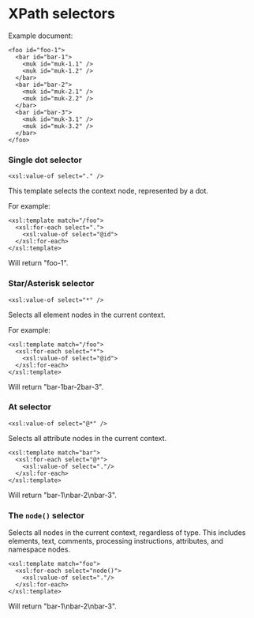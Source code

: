 # XPath selectors

Example document:

    <foo id="foo-1">
      <bar id="bar-1">
        <muk id="muk-1.1" />
        <muk id="muk-1.2" />
      </bar>
      <bar id="bar-2">
        <muk id="muk-2.1" />
        <muk id="muk-2.2" />
      </bar>
      <bar id="bar-3">
        <muk id="muk-3.1" />
        <muk id="muk-3.2" />
      </bar>
    </foo>

### Single dot selector

    <xsl:value-of select="." />

This template selects the context node, represented by a dot.

For example:

    <xsl:template match="/foo">
      <xsl:for-each select=".">
        <xsl:value-of select="@id">
      </xsl:for-each>
    </xsl:template>

Will return "foo-1".

### Star/Asterisk selector

    <xsl:value-of select="*" />

Selects all element nodes in the current context.

For example:

    <xsl:template match="/foo">
      <xsl:for-each select="*">
        <xsl:value-of select="@id">
      </xsl:for-each>
    </xsl:template>

Will return "bar-1bar-2bar-3".

### At selector

    <xsl:value-of select="@*" />

Selects all attribute nodes in the current context.

    <xsl:template match="bar">
      <xsl:for-each select="@*">
        <xsl:value-of select="."/>
      </xsl:for-each>
    </xsl:template>

Will return "bar-1\nbar-2\nbar-3".

### The `node()` selector

Selects all nodes in the current context, regardless of type. This includes elements, text, comments, processing instructions, attributes, and namespace nodes.

    <xsl:template match="foo">
      <xsl:for-each select="node()">
        <xsl:value-of select="."/>
      </xsl:for-each>
    </xsl:template>

Will return "bar-1\nbar-2\nbar-3".
